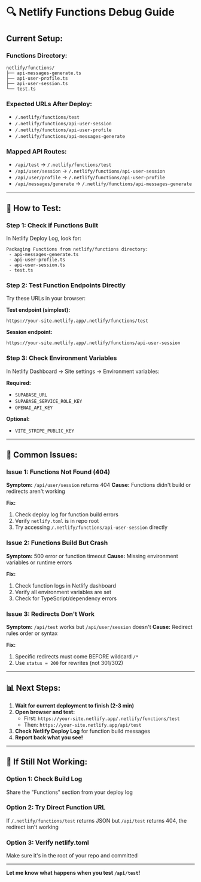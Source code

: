# 🔍 Netlify Functions Debug Guide

## Current Setup:

### Functions Directory:
```
netlify/functions/
├── api-messages-generate.ts
├── api-user-profile.ts
├── api-user-session.ts
└── test.ts
```

### Expected URLs After Deploy:
- `/.netlify/functions/test`
- `/.netlify/functions/api-user-session`
- `/.netlify/functions/api-user-profile`
- `/.netlify/functions/api-messages-generate`

### Mapped API Routes:
- `/api/test` → `/.netlify/functions/test`
- `/api/user/session` → `/.netlify/functions/api-user-session`
- `/api/user/profile` → `/.netlify/functions/api-user-profile`
- `/api/messages/generate` → `/.netlify/functions/api-messages-generate`

---

## 🧪 How to Test:

### Step 1: Check if Functions Built
In Netlify Deploy Log, look for:
```
Packaging Functions from netlify/functions directory:
 - api-messages-generate.ts
 - api-user-profile.ts
 - api-user-session.ts
 - test.ts
```

### Step 2: Test Function Endpoints Directly
Try these URLs in your browser:

**Test endpoint (simplest):**
```
https://your-site.netlify.app/.netlify/functions/test
```

**Session endpoint:**
```
https://your-site.netlify.app/.netlify/functions/api-user-session
```

### Step 3: Check Environment Variables
In Netlify Dashboard → Site settings → Environment variables:

**Required:**
- `SUPABASE_URL`
- `SUPABASE_SERVICE_ROLE_KEY`
- `OPENAI_API_KEY`

**Optional:**
- `VITE_STRIPE_PUBLIC_KEY`

---

## 🐛 Common Issues:

### Issue 1: Functions Not Found (404)
**Symptom:** `/api/user/session` returns 404
**Cause:** Functions didn't build or redirects aren't working

**Fix:**
1. Check deploy log for function build errors
2. Verify `netlify.toml` is in repo root
3. Try accessing `/.netlify/functions/api-user-session` directly

### Issue 2: Functions Build But Crash
**Symptom:** 500 error or function timeout
**Cause:** Missing environment variables or runtime errors

**Fix:**
1. Check function logs in Netlify dashboard
2. Verify all environment variables are set
3. Check for TypeScript/dependency errors

### Issue 3: Redirects Don't Work
**Symptom:** `/api/test` works but `/api/user/session` doesn't
**Cause:** Redirect rules order or syntax

**Fix:**
1. Specific redirects must come BEFORE wildcard `/*`
2. Use `status = 200` for rewrites (not 301/302)

---

## 📊 Next Steps:

1. **Wait for current deployment to finish (2-3 min)**
2. **Open browser and test:**
   - First: `https://your-site.netlify.app/.netlify/functions/test`
   - Then: `https://your-site.netlify.app/api/test`
3. **Check Netlify Deploy Log** for function build messages
4. **Report back what you see!**

---

## 🚨 If Still Not Working:

### Option 1: Check Build Log
Share the "Functions" section from your deploy log

### Option 2: Try Direct Function URL
If `/.netlify/functions/test` returns JSON but `/api/test` returns 404, the redirect isn't working

### Option 3: Verify netlify.toml
Make sure it's in the root of your repo and committed

---

**Let me know what happens when you test `/api/test`!**